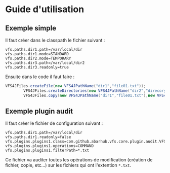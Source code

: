 # Guide d'utilisation

## Exemple simple

Il faut créer dans le classpath le fichier suivant :

```code
vfs.paths.dir1.path=/var/local/dir
vfs.paths.dir1.mode=STANDARD
vfs.paths.dir2.mode=TEMPORARY
vfs.paths.dir3.path=/var/local/dir2
vfs.paths.dir3.readonly=true
```

Ensuite dans le code il faut faire :

```java
VFS4JFiles.createFile(new VFS4JPathName("dir1","file01.txt"));
        VFS4JFiles.createDirectories(new VFS4JPathName("dir2","direcory1/dir2/dir3"));
        VFS4JFiles.copy(new VFS4JPathName("dir1","file01.txt"),new VFS4JPathName("dir2","file01.txt"));
```

## Exemple plugin audit

Il faut créer le fichier de configuration suivant :

```code
vfs.paths.dir1.path=/var/local/dir
vfs.paths.dir1.readonly=false
vfs.plugins.plugins1.class=com.github.abarhub.vfs.core.plugin.audit.VFS4JAuditPluginsFactory
vfs.plugins.plugins1.operations=COMMAND
vfs.plugins.plugins1.filterPath=*.txt
```

Ce fichier va auditer toutes les opérations de modification (création de fichier, copie, etc...) sur les fichiers qui
ont l'extention `*.txt`.


